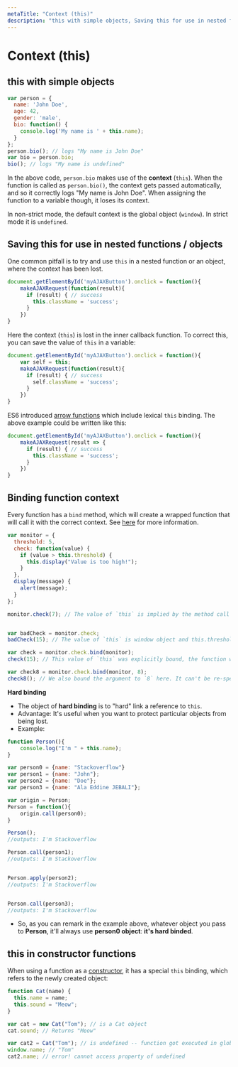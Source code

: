 ```yaml
---
metaTitle: "Context (this)"
description: "this with simple objects, Saving this for use in nested functions / objects, Binding function context, this in constructor functions"
---
```


# Context (this)




## this with simple objects


```js
var person = {
  name: 'John Doe',
  age: 42,
  gender: 'male',
  bio: function() {
    console.log('My name is ' + this.name);
  }
};
person.bio(); // logs "My name is John Doe"
var bio = person.bio;
bio(); // logs "My name is undefined"

```

In the above code, `person.bio` makes use of the **context** (`this`). When the function is called as `person.bio()`, the context gets passed automatically, and so it correctly logs "My name is John Doe". When assigning the function to a variable though, it loses its context.

In non-strict mode, the default context is the global object (`window`). In strict mode it is `undefined`.



## Saving this for use in nested functions / objects


One common pitfall is to try and use `this` in a nested function or an object, where the context has been lost.

```js
document.getElementById('myAJAXButton').onclick = function(){
    makeAJAXRequest(function(result){
      if (result) { // success
        this.className = 'success';
      }
    })
}

```

Here the context (`this`) is lost in the inner callback function. To correct this, you can save the value of `this` in a variable:

```js
document.getElementById('myAJAXButton').onclick = function(){
    var self = this;
    makeAJAXRequest(function(result){
      if (result) { // success
        self.className = 'success';
      }
    })
}

```

ES6 introduced [arrow functions](http://stackoverflow.com/documentation/javascript/5007/arrow-functions#t=20161219073932659973) which include lexical `this` binding. The above example could be written like this:

```js
document.getElementById('myAJAXButton').onclick = function(){
    makeAJAXRequest(result => {
      if (result) { // success
        this.className = 'success';
      }
    })
}

```



## Binding function context


Every function has a `bind` method, which will create a wrapped function that will call it with the correct context. See [here](http://stackoverflow.com/documentation/javascript/186/functions/1394/binding-this-and-arguments#t=201612190754563650665) for more information.

```js
var monitor = {
  threshold: 5,
  check: function(value) {
    if (value > this.threshold) {
      this.display("Value is too high!");
    }
  },
  display(message) {
    alert(message);
  }
};

monitor.check(7); // The value of `this` is implied by the method call syntax.


var badCheck = monitor.check;
badCheck(15); // The value of `this` is window object and this.threshold is undefined, so value > this.threshold is false

var check = monitor.check.bind(monitor);
check(15); // This value of `this` was explicitly bound, the function works.

var check8 = monitor.check.bind(monitor, 8);
check8(); // We also bound the argument to `8` here. It can't be re-specified.

```

**Hard binding**

- The object of **hard binding** is to "hard" link a reference to `this`.
- Advantage: It's useful when you want to protect particular objects from being lost.
- Example:

```js
function Person(){
    console.log("I'm " + this.name);
}

var person0 = {name: "Stackoverflow"}
var person1 = {name: "John"};
var person2 = {name: "Doe"};
var person3 = {name: "Ala Eddine JEBALI"};

var origin = Person;
Person = function(){
    origin.call(person0);
}

Person();
//outputs: I'm Stackoverflow

Person.call(person1);
//outputs: I'm Stackoverflow


Person.apply(person2);
//outputs: I'm Stackoverflow


Person.call(person3);
//outputs: I'm Stackoverflow

```


- So, as you can remark in the example above, whatever object you pass to **Person**, it'll always use **person0 object**: **it's hard binded**.



## this in constructor functions


When using a function as a [constructor](http://stackoverflow.com/documentation/javascript/1291/constructor-functions#t=201612190801516224657), it has a special `this` binding, which refers to the newly created object:

```js
function Cat(name) {
  this.name = name;
  this.sound = "Meow";
}

var cat = new Cat("Tom"); // is a Cat object
cat.sound; // Returns "Meow"

var cat2 = Cat("Tom"); // is undefined -- function got executed in global context
window.name; // "Tom"
cat2.name; // error! cannot access property of undefined

```

